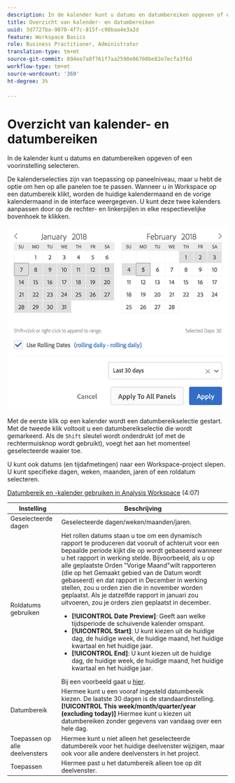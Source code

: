 ```yaml
---
description: In de kalender kunt u datums en datumbereiken opgeven of een voorinstelling selecteren.
title: Overzicht van kalender- en datumbereiken
uuid: 3d7727ba-9070-4f7c-815f-c98baa4e3a2d
feature: Workspace Basics
role: Business Practitioner, Administrator
translation-type: tm+mt
source-git-commit: 894ee7a8f761f7aa2590e06708be82e7ecfa3f6d
workflow-type: tm+mt
source-wordcount: '369'
ht-degree: 3%

---
```



# Overzicht van kalender- en datumbereiken

In de kalender kunt u datums en datumbereiken opgeven of een voorinstelling selecteren.

De kalenderselecties zijn van toepassing op paneelniveau, maar u hebt de optie om hen op alle panelen toe te passen. Wanneer u in Workspace op een datumbereik klikt, worden de huidige kalendermaand en de vorige kalendermaand in de interface weergegeven. U kunt deze twee kalenders aanpassen door op de rechter- en linkerpijlen in elke respectievelijke bovenhoek te klikken.

![Kalender](assets/aw_calendar.png)

Met de eerste klik op een kalender wordt een datumbereikselectie gestart. Met de tweede klik voltooit u een datumbereikselectie die wordt gemarkeerd. Als de `Shift` sleutel wordt onderdrukt (of met de rechtermuisknop wordt gebruikt), voegt het aan het momenteel geselecteerde waaier toe.

U kunt ook datums (en tijdafmetingen) naar een Workspace-project slepen. U kunt specifieke dagen, weken, maanden, jaren of een roldatum selecteren.

[Datumbereik en -kalender gebruiken in Analysis Workspace](https://docs.adobe.com/content/help/en/analytics-learn/tutorials/analysis-workspace/calendar-and-date-ranges/using-dates-in-analysis-workspace.html)  (4:07)

| Instelling | Beschrijving |
|--- |--- |
| Geselecteerde dagen | Geselecteerde dagen/weken/maanden/jaren. |
| Roldatums gebruiken | Het rollen datums staan u toe om een dynamisch rapport te produceren dat vooruit of achteruit voor een bepaalde periode kijkt die op wordt gebaseerd wanneer u het rapport in werking stelde. Bijvoorbeeld, als u op alle geplaatste Orden &quot;Vorige Maand&quot;wilt rapporteren (die op het Gemaakt gebied van de Datum wordt gebaseerd) en dat rapport in December in werking stellen, zou u orden zien die in november worden geplaatst. Als je datzelfde rapport in januari zou uitvoeren, zou je orders zien geplaatst in december.<ul><li>**[!UICONTROL Date Preview]**: Geeft aan welke tijdsperiode de schuivende kalender omspant.</li><li>**[!UICONTROL Start]**: U kunt kiezen uit de huidige dag, de huidige week, de huidige maand, het huidige kwartaal en het huidige jaar.</li><li>**[!UICONTROL End]**: U kunt kiezen uit de huidige dag, de huidige week, de huidige maand, het huidige kwartaal en het huidige jaar.</li></ul>Bij een voorbeeld gaat u [hier](/help/analyze/analysis-workspace/components/calendar-date-ranges/custom-date-ranges.md). |
| Datumbereik | Hiermee kunt u een vooraf ingesteld datumbereik kiezen. De laatste 30 dagen is de standaardinstelling. **[!UICONTROL This week/month/quarter/year (excluding today)]** Hiermee kunt u kiezen uit datumbereiken zonder gegevens van vandaag over een hele dag. |
| Toepassen op alle deelvensters | Hiermee kunt u niet alleen het geselecteerde datumbereik voor het huidige deelvenster wijzigen, maar ook voor alle andere deelvensters in het project. |
| Toepassen | Hiermee past u het datumbereik alleen toe op dit deelvenster. |
